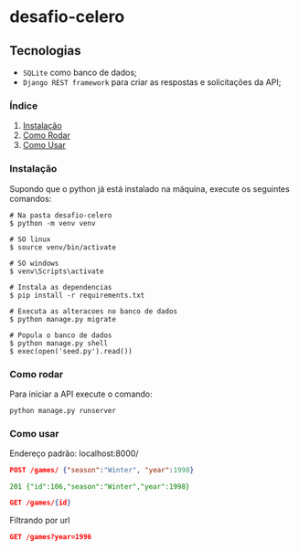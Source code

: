 # desafio-celero

Tecnologias
------
* `SQLite` como banco de dados;
* `Django REST framework` para criar as respostas e solicitações da API;


### Índice
1. [Instalação](#install)
2. [Como Rodar](#api)
3. [Como Usar](#use)

### Instalação <a name="install"></a>
Supondo que o python já está instalado na máquina, execute os seguintes comandos:
``` 
# Na pasta desafio-celero
$ python -m venv venv

# SO linux
$ source venv/bin/activate

# SO windows
$ venv\Scripts\activate

# Instala as dependencias
$ pip install -r requirements.txt

# Executa as alteracoes no banco de dados
$ python manage.py migrate

# Popula o banco de dados
$ python manage.py shell
$ exec(open('seed.py').read())
``` 

### Como rodar <a name="api"></a>
Para iniciar a API execute o comando:
``` 
python manage.py runserver
``` 

### Como usar <a name="use"></a>
Endereço padrão: localhost:8000/
```json
POST /games/ {"season":"Winter", "year":1998}
```
<span style="color:green">`201 {"id":106,"season":"Winter","year":1998}`</span>

```json
GET /games/{id}
```


Filtrando por url
```json
GET /games?year=1996
```
